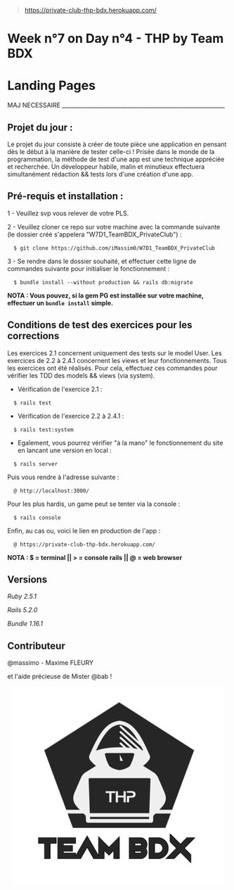 > https://private-club-thp-bdx.herokuapp.com/

# Week n°7 on Day n°4 - THP by Team BDX
# Landing Pages

MAJ NECESSAIRE __________________________________________________________



## Projet du jour :

Le projet du jour consiste à créer de toute pièce une application en pensant dès le début à la manière de tester celle-ci ! Prisée dans le monde de la programmation, la méthode de test d'une app est une technique appréciée et recherchée. Un développeur habile, malin et minutieux effectuera simultanément rédaction && tests lors d'une création d'une app.

## Pré-requis et installation :

1 - Veuillez svp vous relever de votre PLS.

2 - Veuillez cloner ce repo sur votre machine avec la commande suivante (le dossier créé s'appelera "W7D1_TeamBDX_PrivateClub") :

```
  $ git clone https://github.com/iMassim0/W7D1_TeamBDX_PrivateClub
```

3 - Se rendre dans le dossier souhaité, et effectuer cette ligne de commandes suivante pour initialiser le fonctionnement :

```
  $ bundle install --without production && rails db:migrate
```

**NOTA : Vous pouvez, si la gem PG est installée sur votre machine, effectuer un `bundle install` simple.**

## Conditions de test des exercices pour les corrections

Les exercices 2.1 concernent uniquement des tests sur le model User.
Les exercices de 2.2 à 2.4.1 concernent les views et leur fonctionnements.
Tous les exercices ont été réalisés.
Pour cela, effectuez ces commandes pour vérifier les TDD des models && views (via system).

  - Vérification de l'exercice 2.1 :
```
  $ rails test
```

- Vérification de l'exercice 2.2 à 2.4.1 :
```
  $ rails test:system
```

  - Egalement, vous pourrez vérifier "à la mano" le fonctionnement du site en lancant une version en local :
```
  $ rails server
```
Puis vous rendre à l'adresse suivante :
```
  @ http://localhost:3000/
```

Pour les plus hardis, un game peut se tenter via la console :
```
  $ rails console
```

Enfin, au cas ou, voici le lien en production de l'app :
```
  @ https://private-club-thp-bdx.herokuapp.com/
```

**NOTA : $ = terminal || > = console rails || @ = web browser**

## Versions

*Ruby 2.5.1*

*Rails 5.2.0*

*Bundle 1.16.1*

## Contributeur

@massimo - Maxime FLEURY

et l'aide précieuse de Mister @bab !

<p align="center">
  <img src="THP_BDX.png"/>
</p>
